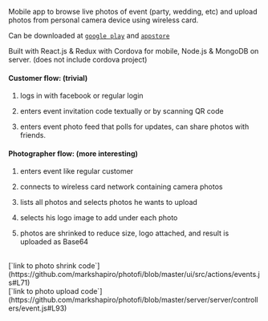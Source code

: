 Mobile app to browse live photos of event (party, wedding, etc) and upload photos from personal camera device using wireless card.

Can be downloaded at [`google play`](https://play.google.com/store/apps/details?id=com.photofi.app)
and [`appstore`](https://itunes.apple.com/us/app/photofi/id1200587486?mt=8)

Built with React.js & Redux with Cordova for mobile, Node.js & MongoDB on server. (does not include cordova project)

#### Customer flow: (trivial)

1) logs in with facebook or regular login

2) enters event invitation code textually or by scanning QR code

3) enters event photo feed that polls for updates, can share photos with friends.

#### Photographer flow: (more interesting)

1) enters event like regular customer

2) connects to wireless card network containing camera photos

3) lists all photos and selects photos he wants to upload

4) selects his logo image to add under each photo

5) photos are shrinked to reduce size, logo attached, and result is uploaded as Base64
<br/>
[`link to photo shrink code`](https://github.com/markshapiro/photofi/blob/master/ui/src/actions/events.js#L71)
<br/>
[`link to photo upload code`](https://github.com/markshapiro/photofi/blob/master/server/server/controllers/event.js#L93)
